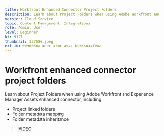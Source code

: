 ```yaml
---
title: Workfront Enhanced Connector Project Folders
description: Learn about Project Folders when using Adobe Workfront and Experience Manager Assets enhanced connector.
version: Cloud Service
topic: Content Management, Integrations
role: Admin, User
level: Beginner
kt: 9127
thumbnail: 337586.jpeg
exl-id: 0e9d056a-4eec-450c-a941-b9563634fe8a
---
```

# Workfront enhanced connector project folders

Learn about Project Folders when using Adobe Workfront and Experience Manager Assets enhanced connector, including:

+ Project linked folders
+ Folder metadata mapping
+ Folder metadata inheritance

>[!VIDEO](https://video.tv.adobe.com/v/337586/?quality=12&learn=on)
